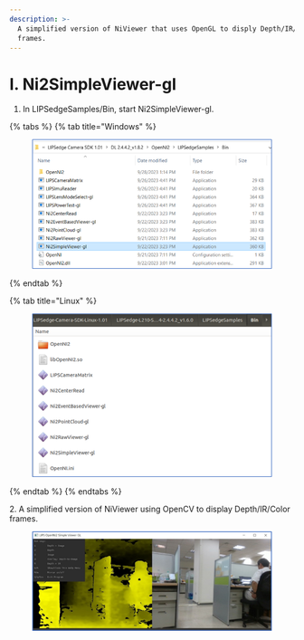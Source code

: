```yaml
---
description: >-
  A simplified version of NiViewer that uses OpenGL to disply Depth/IR/Color
  frames.
---
```


# I. Ni2SimpleViewer-gl

1. In LIPSedgeSamples/Bin, start Ni2SimpleViewer-gl.

{% tabs %}
{% tab title="Windows" %}
<figure><img src="../../.gitbook/assets/image (52) (2).png" alt=""><figcaption></figcaption></figure>
{% endtab %}

{% tab title="Linux" %}
<figure><img src="../../.gitbook/assets/image (10) (4).png" alt=""><figcaption></figcaption></figure>
{% endtab %}
{% endtabs %}

2\. A simplified version of NiViewer using OpenCV to display Depth/IR/Color frames.

<figure><img src="../../.gitbook/assets/image (53) (3).png" alt=""><figcaption></figcaption></figure>

